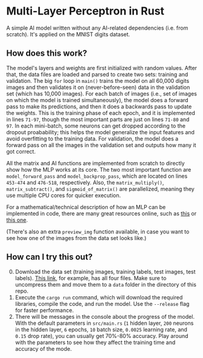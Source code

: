 # Multi-Layer Perceptron in Rust
A simple AI model written without any AI-related dependencies (i.e. from scratch). It's applied on the MNIST digits dataset.

## How does this work?
The model's layers and weights are first initialized with random values. After that, the data files are loaded and parsed to create two sets: training and validation. The big `for` loop in `main()` trains the model on all 60,000 digits images and then validates it on (never-before-seen) data in the validation set (which has 10,000 images). For each batch of images (i.e., set of images on which the model is trained simultaneously), the model does a forward pass to make its predictions, and then it does a backwards pass to update the weights. This is the training phase of each epoch, and it is implemented in lines `71-97`, though the most important parts are just on lines `71-80` and `97`. In each mini-batch, some neurons can get dropped according to the dropout proabability; this helps the model generalize the input features and avoid overfitting to the training data. For validation, the model does a forward pass on all the images in the validation set and outputs how many it got correct.

All the matrix and AI functions are implemented from scratch to directly show how the MLP works at its core. The two most important function are `model_forward_pass` and `model_backprop_pass`, which are located on lines `453-474` and `476-518`, respectively. Also, the `matrix_multiply()`, `matrix_subtract()`, and `sigmoid_of_matrix()` are parallelized, meaning they use multiple CPU cores for quicker execution.

For a mathematical/technical description of how an MLP can be implemented in code, there are many great resources online, such as [this](https://github.com/KirillShmilovich/MLP-Neural-Network-From-Scratch/blob/master/MLP.ipynb) or [this one](https://python.plainenglish.io/building-the-foundations-a-step-by-step-guide-to-implementing-multi-layer-perceptrons-in-python-51ebd9d7ecbe).

(There's also an extra `preview_img` function available, in case you want to see how one of the images from the data set looks like.)

## How can I try this out?
0. Download the data set (training images, training labels, test images, test labels). [This link](https://github.com/cvdfoundation/mnist), for example, has all four files. Make sure to uncompress them and move them to a `data` folder in the directory of this repo.
1. Execute the `cargo run` command, which will download the required libraries, compile the code, and run the model. Use the `--release` flag for faster performance.
2. There will be messages in the console about the progress of the model. With the default parameters in `src/main.rs` (`1` hidden layer, `200` neurons in the hidden layer, `6` epochs, `10` batch size, `0.0025` learning rate, and `0.15` drop rate), you can usually get 70%-80% accuracy. Play around with the parameters to see how they affect the training time and accuracy of the mode.

